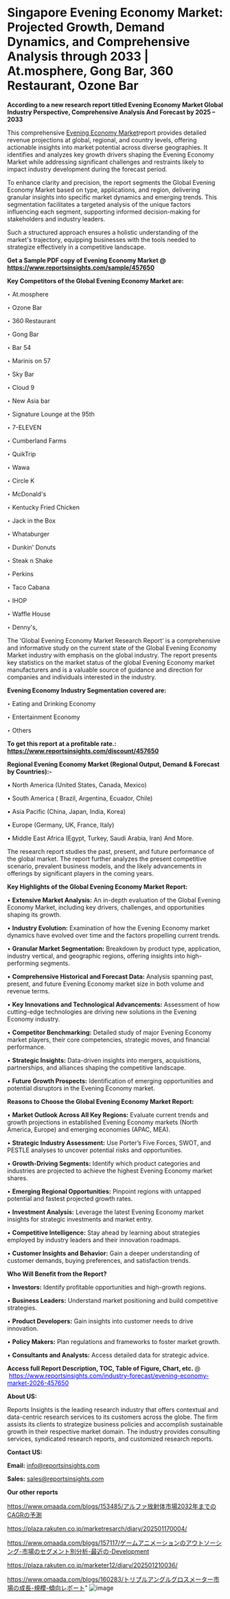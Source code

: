 # Singapore Evening Economy Market: Projected Growth, Demand Dynamics, and Comprehensive Analysis through 2033 | At.mosphere, Gong Bar, 360 Restaurant, Ozone Bar

<strong>According to a new research report titled Evening Economy Market Global Industry Perspective, Comprehensive Analysis And Forecast by 2025 – 2033</strong>

This comprehensive <a href=https://www.reportsinsights.com/sample/457650>Evening Economy Market</a>report provides detailed revenue projections at global, regional, and country levels, offering actionable insights into market potential across diverse geographies. It identifies and analyzes key growth drivers shaping the Evening Economy Market while addressing significant challenges and restraints likely to impact industry development during the forecast period.

To enhance clarity and precision, the report segments the Global Evening Economy Market based on type, applications, and region, delivering granular insights into specific market dynamics and emerging trends. This segmentation facilitates a targeted analysis of the unique factors influencing each segment, supporting informed decision-making for stakeholders and industry leaders.

Such a structured approach ensures a holistic understanding of the market's trajectory, equipping businesses with the tools needed to strategize effectively in a competitive landscape.

<strong>Get a Sample PDF copy of Evening Economy Market </strong><strong>@<a href=https://www.reportsinsights.com/sample/457650 style=color:#0000ff;> https://www.reportsinsights.com/sample/457650</a></strong></font>

<strong>Key Competitors of the Global Evening Economy Market are:</strong>

‣ At.mosphere

‣ Ozone Bar

‣ 360 Restaurant

‣ Gong Bar

‣ Bar 54

‣ Marinis on 57

‣ Sky Bar

‣ Cloud 9

‣ New Asia bar

‣ Signature Lounge at the 95th

‣ 7-ELEVEN

‣ Cumberland Farms

‣ QuikTrip

‣ Wawa

‣ Circle K

‣ McDonald's

‣ Kentucky Fried Chicken

‣ Jack in the Box

‣ Whataburger

‣ Dunkin' Donuts

‣ Steak n Shake

‣ Perkins

‣ Taco Cabana

‣ IHOP

‣ Waffle House

‣ Denny's,

The ‘Global Evening Economy Market Research Report’ is a comprehensive and informative study on the current state of the Global Evening Economy Market industry with emphasis on the global industry. The report presents key statistics on the market status of the global Evening Economy market manufacturers and is a valuable source of guidance and direction for companies and individuals interested in the industry.

<strong>Evening Economy Industry Segmentation covered are:</strong>

‣ Eating and Drinking Economy

‣ Entertainment Economy

‣ Others

<strong>To get this report at a profitable rate.: <a href=https://www.reportsinsights.com/discount/457650 style=color:#0000ff;>https://www.reportsinsights.com/discount/457650</a></strong></font>

<strong>Regional Evening Economy Market (Regional Output, Demand &amp; Forecast by Countries):-</strong>

• North America (United States, Canada, Mexico)

• South America ( Brazil, Argentina, Ecuador, Chile)

• Asia Pacific (China, Japan, India, Korea)

• Europe (Germany, UK, France, Italy)

• Middle East Africa (Egypt, Turkey, Saudi Arabia, Iran) And More.

The research report studies the past, present, and future performance of the global market. The report further analyzes the present competitive scenario, prevalent business models, and the likely advancements in offerings by significant players in the coming years.

<strong>Key Highlights of the Global Evening Economy Market Report:</strong>

• <strong>Extensive Market Analysis:</strong> An in-depth evaluation of the Global Evening Economy Market, including key drivers, challenges, and opportunities shaping its growth.

• <strong>Industry Evolution:</strong> Examination of how the Evening Economy market dynamics have evolved over time and the factors propelling current trends.

• <strong>Granular Market Segmentation:</strong> Breakdown by product type, application, industry vertical, and geographic regions, offering insights into high-performing segments.

• <strong>Comprehensive Historical and Forecast Data:</strong> Analysis spanning past, present, and future Evening Economy market size in both volume and revenue terms.

• <strong>Key Innovations and Technological Advancements:</strong> Assessment of how cutting-edge technologies are driving new solutions in the Evening Economy industry.

• <strong>Competitor Benchmarking:</strong> Detailed study of major Evening Economy market players, their core competencies, strategic moves, and financial performance.

• <strong>Strategic Insights:</strong> Data-driven insights into mergers, acquisitions, partnerships, and alliances shaping the competitive landscape.

• <strong>Future Growth Prospects:</strong> Identification of emerging opportunities and potential disruptors in the Evening Economy market.

<strong>Reasons to Choose the Global Evening Economy Market Report:</strong>

• <strong>Market Outlook Across All Key Regions:</strong> Evaluate current trends and growth projections in established Evening Economy markets (North America, Europe) and emerging economies (APAC, MEA).

• <strong>Strategic Industry Assessment:</strong> Use Porter’s Five Forces, SWOT, and PESTLE analyses to uncover potential risks and opportunities.

• <strong>Growth-Driving Segments:</strong> Identify which product categories and industries are projected to achieve the highest Evening Economy market shares.

• <strong>Emerging Regional Opportunities:</strong> Pinpoint regions with untapped potential and fastest projected growth rates.

• <strong>Investment Analysis:</strong> Leverage the latest Evening Economy market insights for strategic investments and market entry.

• <strong>Competitive Intelligence:</strong> Stay ahead by learning about strategies employed by industry leaders and their innovation roadmaps.

• <strong>Customer Insights and Behavior:</strong> Gain a deeper understanding of customer demands, buying preferences, and satisfaction trends.

<strong>Who Will Benefit from the Report?</strong>

• <strong>Investors:</strong> Identify profitable opportunities and high-growth regions.

• <strong>Business Leaders:</strong> Understand market positioning and build competitive strategies.

• <strong>Product Developers:</strong> Gain insights into customer needs to drive innovation.

• <strong>Policy Makers:</strong> Plan regulations and frameworks to foster market growth.

• <strong>Consultants and Analysts:</strong> Access detailed data for strategic advice.
</ul>
<strong>Access full Report Description, TOC, Table of Figure, Chart, etc. </strong>@  <a href=https://www.reportsinsights.com/industry-forecast/evening-economy-market-2026-457650 style=color:#0000ff;>https://www.reportsinsights.com/industry-forecast/evening-economy-market-2026-457650</a></font>

<strong><strong>About US</strong>:</strong>

Reports Insights is the leading research industry that offers contextual and data-centric research services to its customers across the globe. The firm assists its clients to strategize business policies and accomplish sustainable growth in their respective market domain. The industry provides consulting services, syndicated research reports, and customized research reports.

<strong>Contact US:</strong>

<p class=""""><b>Email:</b> <a href=mailto:info@reportsinsights.com>info@reportsinsights.com</a></p>
<p class=""""><b>Sales:</b> <a href=mailto:sales@reportsinsights.com>sales@reportsinsights.com</a></p>

<strong>Our other reports</strong>

<a href=https://www.omaada.com/blogs/153485/アルファ放射体市場2032年までのCAGRの予測>https://www.omaada.com/blogs/153485/アルファ放射体市場2032年までのCAGRの予測</a>

<a href=https://plaza.rakuten.co.jp/marketresarch/diary/202501170004/>https://plaza.rakuten.co.jp/marketresarch/diary/202501170004/</a>

<a href=https://www.omaada.com/blogs/157117/ゲームアニメーションのアウトソーシング-市場のセグメント別分析-最近の-Development>https://www.omaada.com/blogs/157117/ゲームアニメーションのアウトソーシング-市場のセグメント別分析-最近の-Development</a>

<a href=https://plaza.rakuten.co.jp/marketer12/diary/202501210036/>https://plaza.rakuten.co.jp/marketer12/diary/202501210036/</a>

<a href=https://www.omaada.com/blogs/160283/トリプルアングルグロスメーター市場の成長-規模-傾向レポート>https://www.omaada.com/blogs/160283/トリプルアングルグロスメーター市場の成長-規模-傾向レポート</a>"
![image](https://github.com/user-attachments/assets/5a17b322-1402-492d-bd01-f6d16a6deae4)
